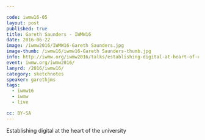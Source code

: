 ```yaml
---

code: iwmw16-05
layout: post
published: true
title: Gareth Saunders - IWMW16
date: 2016-06-22
image: /iwmw2016/IWMW16-Gareth Saunders.jpg
image-thumb: /iwmw16/iwmw16-Gareth Saunders-thumb.jpg
info: http://iwmw.org/iwmw2016/talks/establishing-digital-at-heart-of-university/
event: iwmw.org/iwmw2016/
lanyrd: /2016/iwmw16/
category: sketchnotes
speaker: garethjms
tags:
  - iwmw16
  - iwmw
  - live

cc: BY-SA
---
```


Establishing digital at the heart of the university
